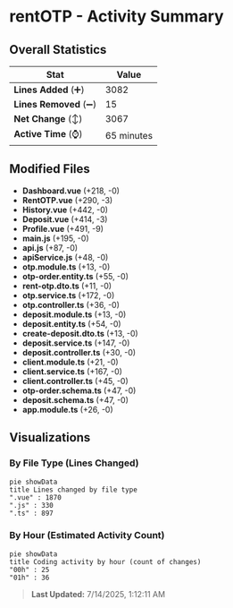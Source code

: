 # rentOTP - Activity Summary 

## Overall Statistics

| Stat                   | Value                                                             |
| ---------------------- | ----------------------------------------------------------------- |
| **Lines Added** (➕)   | 3082                                          |
| **Lines Removed** (➖) | 15                                        |
| **Net Change** (↕)    | 3067                |
| **Active Time** (⌚)   | 65 minutes |


## Modified Files
- **Dashboard.vue** (+218, -0)
- **RentOTP.vue** (+290, -3)
- **History.vue** (+442, -0)
- **Deposit.vue** (+414, -3)
- **Profile.vue** (+491, -9)
- **main.js** (+195, -0)
- **api.js** (+87, -0)
- **apiService.js** (+48, -0)
- **otp.module.ts** (+13, -0)
- **otp-order.entity.ts** (+55, -0)
- **rent-otp.dto.ts** (+11, -0)
- **otp.service.ts** (+172, -0)
- **otp.controller.ts** (+36, -0)
- **deposit.module.ts** (+13, -0)
- **deposit.entity.ts** (+54, -0)
- **create-deposit.dto.ts** (+13, -0)
- **deposit.service.ts** (+147, -0)
- **deposit.controller.ts** (+30, -0)
- **client.module.ts** (+21, -0)
- **client.service.ts** (+167, -0)
- **client.controller.ts** (+45, -0)
- **otp-order.schema.ts** (+47, -0)
- **deposit.schema.ts** (+47, -0)
- **app.module.ts** (+26, -0)

## Visualizations

### By File Type (Lines Changed)

```mermaid
pie showData
title Lines changed by file type
".vue" : 1870
".js" : 330
".ts" : 897
```

### By Hour (Estimated Activity Count)

```mermaid
pie showData
title Coding activity by hour (count of changes)
"00h" : 25
"01h" : 36
```


> **Last Updated:** 7/14/2025, 1:12:11 AM